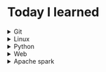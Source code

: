 # Today I learned


<details close>
<summary>Git</summary><br>
 
* [Git이란 무엇인가?](https://github.com/lizzy723/TIL/blob/main/Git/what_is_git.md)
* [[Step1] 버전 관리](https://github.com/lizzy723/TIL/blob/main/Git/Step1_version_control.md)
* [[Step2] 백업](https://github.com/lizzy723/TIL/blob/main/Git/Step2_back_up.md)
* [[Step3] branch & Conflict](https://github.com/lizzy723/TIL/blob/main/Git/Step3_branch_and_conflict.md)
* [[Step4] collaborate](https://github.com/lizzy723/TIL/blob/main/Git/Step4_collaborate.md)
* [[Step5] Cherry pick and rebase](https://github.com/lizzy723/TIL/blob/main/Git/Step5_cherry_pick_and_rebase.md)
* [Github란 무엇인가?](https://github.com/lizzy723/TIL/blob/main/Git/What_is_github.md)
</details>

<details close>
 <summary>Linux</summary><br>

* [리눅스란?](https://github.com/lizzy723/TIL/blob/main/Linux/What_is_Linux.md)
* [Linux folder system]()
* [Linux text editor-Vim]()
* [Linux text editor-Nano]()
* [[shell commands] 다중 사용자 관련 명령어]()
* [[shell commands] 파일 및 권한 관련 명령어]()

</details>

<details close>
<summary>Python</summary><br>
  <blockquote>
    <details close>
    <summary>Python Basics</summary><br>
      
* [Variable_and_DataType.ipynb](https://github.com/lizzy723/TIL/blob/main/Python/Variable_and_DataType.ipynb)
* [DataType_str.ipynb](https://github.com/lizzy723/TIL/blob/main/Python/DataType_str.ipynb)
* [Collection_List_and_Tuple.ipynb](https://github.com/lizzy723/TIL/blob/main/Python/Collection_List_and_Tuple.ipynb)
* [Collection_Dictionary_and_Set.ipynb](https://github.com/lizzy723/TIL/blob/main/Python/Collection_Dictionary_and_Set.ipynb)
* [Conditional_statement.ipynb](https://github.com/lizzy723/TIL/blob/main/Python/Conditional_statement.ipynb)
* [Loop.ipynb](https://github.com/lizzy723/TIL/blob/main/Python/Loop.ipynb)
* [Function.ipynb](https://github.com/lizzy723/TIL/blob/main/Python/Function.ipynb)
* [Class.ipynb](https://github.com/lizzy723/TIL/blob/main/Python/Class.ipynb)
* [OOP.ipynb](https://github.com/lizzy723/TIL/blob/main/Python/OOP.ipynb)
* [Module.ipynb](https://github.com/lizzy723/TIL/blob/main/Python/Module.ipynb)
* [Regular_expression.ipynb](https://github.com/lizzy723/TIL/blob/main/Python/regular_expression.ipynb)

    </details>
    <details close>
    <summary>Python Modules</summary><br>
- Data engineering
  * [Pymysql](https://github.com/lizzy723/TIL/blob/main/Python/Pymysql.ipynb)
  * [Pyspark](https://github.com/lizzy723/TIL/blob/main/Python/Pyspark.ipynb)
* Data science
  * Numpy
  * Pandas
* Data visualization
  * Matplotlib
  * Seaborn
  * Bokeh

    </details>
  </blockquote>
</details>


<details close>
<summary>Web</summary><br>
  <blockquote>
    <details close>
      <summary>Frontend</summary><br>
      
* [HTML](https://github.com/lizzy723/TIL/tree/main/FE/HTML)
* [CSS](https://github.com/lizzy723/TIL/tree/main/FE/CSS)
* [Javascript](https://github.com/lizzy723/TIL/tree/main/FE/Javascript)
* [toy project 1](https://github.com/lizzy723/TIL/tree/main/FE/toy_project1)
    </details>
    <details close>
      <summary>Backend</summary>
    </details>
  </blockquote>
</details>

<details close>
<summary>Apache spark</summary><br>
  
* [Spark-in-action-study](https://github.com/lizzy723/Spark-in-action-study) repo Readme 참조
</details>



</blockquote>

